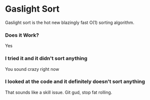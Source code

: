 # Gaslight Sort

Gaslight sort is the hot new blazingly fast O(1) sorting algorithm. 

### Does it Work?
Yes

### I tried it and it didn't sort anything
You sound crazy right now

### I looked at the code and it definitely doesn't sort anything
That sounds like a skill issue. Git gud, stop fat rolling.
